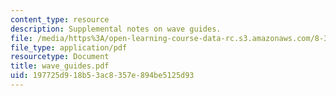 ```yaml
---
content_type: resource
description: Supplemental notes on wave guides.
file: /media/https%3A/open-learning-course-data-rc.s3.amazonaws.com/8-311-electromagnetic-theory-spring-2004/197725d918b53ac8357e894be5125d93_wave_guides.pdf
file_type: application/pdf
resourcetype: Document
title: wave_guides.pdf
uid: 197725d9-18b5-3ac8-357e-894be5125d93
---
```

